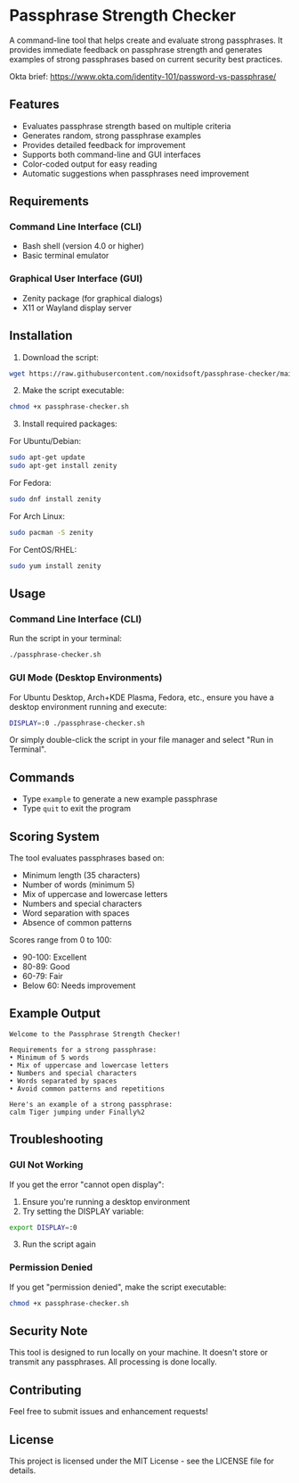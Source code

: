 # Passphrase Strength Checker

A command-line tool that helps create and evaluate strong passphrases. It provides immediate feedback on passphrase strength and generates examples of strong passphrases based on current security best practices.

Okta brief: https://www.okta.com/identity-101/password-vs-passphrase/

## Features

- Evaluates passphrase strength based on multiple criteria
- Generates random, strong passphrase examples
- Provides detailed feedback for improvement
- Supports both command-line and GUI interfaces
- Color-coded output for easy reading
- Automatic suggestions when passphrases need improvement

## Requirements

### Command Line Interface (CLI)
- Bash shell (version 4.0 or higher)
- Basic terminal emulator

### Graphical User Interface (GUI)
- Zenity package (for graphical dialogs)
- X11 or Wayland display server

## Installation

1. Download the script:
```bash
wget https://raw.githubusercontent.com/noxidsoft/passphrase-checker/main/passphrase-checker.sh
```

2. Make the script executable:
```bash
chmod +x passphrase-checker.sh
```

3. Install required packages:

For Ubuntu/Debian:
```bash
sudo apt-get update
sudo apt-get install zenity
```

For Fedora:
```bash
sudo dnf install zenity
```

For Arch Linux:
```bash
sudo pacman -S zenity
```

For CentOS/RHEL:
```bash
sudo yum install zenity
```

## Usage

### Command Line Interface (CLI)
Run the script in your terminal:
```bash
./passphrase-checker.sh
```

### GUI Mode (Desktop Environments)
For Ubuntu Desktop, Arch+KDE Plasma, Fedora, etc., ensure you have a desktop environment running and execute:
```bash
DISPLAY=:0 ./passphrase-checker.sh
```

Or simply double-click the script in your file manager and select "Run in Terminal".

## Commands
- Type `example` to generate a new example passphrase
- Type `quit` to exit the program

## Scoring System

The tool evaluates passphrases based on:
- Minimum length (35 characters)
- Number of words (minimum 5)
- Mix of uppercase and lowercase letters
- Numbers and special characters
- Word separation with spaces
- Absence of common patterns

Scores range from 0 to 100:
- 90-100: Excellent
- 80-89: Good
- 60-79: Fair
- Below 60: Needs improvement

## Example Output
```
Welcome to the Passphrase Strength Checker!

Requirements for a strong passphrase:
• Minimum of 5 words
• Mix of uppercase and lowercase letters
• Numbers and special characters
• Words separated by spaces
• Avoid common patterns and repetitions

Here's an example of a strong passphrase:
calm Tiger jumping under Finally%2
```

## Troubleshooting

### GUI Not Working
If you get the error "cannot open display":
1. Ensure you're running a desktop environment
2. Try setting the DISPLAY variable:
```bash
export DISPLAY=:0
```
3. Run the script again

### Permission Denied
If you get "permission denied", make the script executable:
```bash
chmod +x passphrase-checker.sh
```

## Security Note

This tool is designed to run locally on your machine. It doesn't store or transmit any passphrases. All processing is done locally.

## Contributing

Feel free to submit issues and enhancement requests!

## License

This project is licensed under the MIT License - see the LICENSE file for details.
